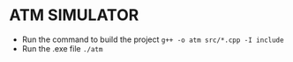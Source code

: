 # ATM SIMULATOR
- Run the command to build the project
`g++ -o atm src/*.cpp -I include`
- Run the .exe file
`./atm`
